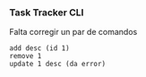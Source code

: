 
### Task Tracker CLI
Falta corregir un par de comandos
```
add desc (id 1)
remove 1
update 1 desc (da error)
```
